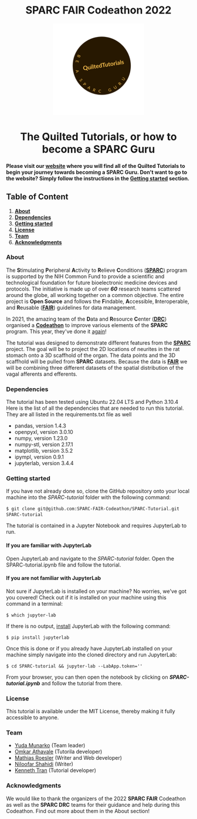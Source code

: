 # **<center>SPARC FAIR Codeathon 2022</center>**
<div align="center">
<a href="https://github.com/SPARC-FAIR-Codeathon/SPARC-Tutorial">
        <img src="SPARC-guru/static/logos/quilt_logo.png" alt="QuiltedTutorials" width=250>
</a>
</div>

# <center>The Quilted Tutorials, or how to become a **SPARC** Guru</center>

#### Please visit our [**website**](https://quilted-tutorial.github.io/SPARC-guru/) where you will find all of the Quilted Tutorials to begin your journey towards becoming a **SPARC** Guru. Don't want to go to the website? Simply follow the instructions in the [**Getting started**](#Getting-started) section.

## **Table of Content**
 1. [**About**](#About)
 2. [**Dependencies**](#Dependencies)
 3. [**Getting started**](#Getting-started)
 4. [**License**](#License)
 5. [**Team**](#Team)
 6. [**Acknowledgments**](#Acknowledgments)
 
### **About**
The **S**timulating **P**eripheral **A**ctivity to **R**elieve **C**onditions ([**SPARC**](https://sparc.science/about)) program is supported by the NIH Common Fund to provide a scientific and technological foundation for future bioelectronic medicine devices and protocols. The initiative is made up of over ***60*** research teams scattered around the globe, all working together on a common objective. The entire project is **Open Source** and follows the **F**indable, **A**ccessible, **I**nteroperable, and **R**eusable ([**FAIR**](https://www.nature.com/articles/sdata201618)) guidelines for data management.

In 2021, the amazing team of the **D**ata and **R**esource **C**enter ([**DRC**](https://pubmed.ncbi.nlm.nih.gov/34248680/)) organised a [**Codeathon**](https://sparc.science/help/2021-sparc-fair-codeathon) to improve various elements of the **SPARC** program. This year, they've done it [again](https://sparc.science/help/2022-sparc-fair-codeathon)! 

The tutorial was designed to demonstrate different features from the [**SPARC**](https://sparc.science/) project. The goal will be to project the 2D locations of neurites in the rat stomach onto a 3D scaffhold of the organ. The data points and the 3D scaffhold will be pulled from **SPARC** datasets. Because the data is [**FAIR**](https://www.nature.com/articles/sdata201618) we will be combining three different datasets of the spatial distribution of the vagal afferents and efferents.

### **Dependencies**
The tutorial has been tested using Ubuntu 22.04 LTS and Python 3.10.4
Here is the list of all the dependencies that are needed to run this tutorial. They are all listed in the requirements.txt file as well

   * pandas, version 1.4.3
   * openpyxl, version 3.0.10
   * numpy, version 1.23.0
   * numpy-stl, version 2.17.1
   * matplotlib, version 3.5.2
   * ipympl, version 0.9.1
   * jupyterlab, version 3.4.4

### **Getting started**
If you have not already done so, clone the GitHub repository onto your local machine into the _SPARC-tutorial_ folder with the following command:

    $ git clone git@github.com:SPARC-FAIR-Codeathon/SPARC-Tutorial.git SPARC-tutorial

The tutorial is contained in a Jupyter Notebook and requires JupyterLab to run. 
#### **If you are familiar with JupyterLab**
Open JupyterLab and navigate to the _SPARC-tutorial_ folder. Open the SPARC-tutorial.ipynb file and follow the tutorial.

#### **If you are not familiar with JupyterLab**
Not sure if JupyterLab is installed on your machine? No worries, we've got you covered! Check out if it is installed on your machine using this command in a terminal:

    $ which jupyter-lab
    
If there is no output, [install](https://jupyter.org/install) JupyterLab with the following command:
    
    $ pip install jupyterlab
    
Once this is done or if you already have JupyterLab installed on your machine simply navigate into the cloned directory and run JupyterLab:

    $ cd SPARC-tutorial && jupyter-lab --LabApp.token=''

From your browser, you can then open the notebook by clicking on ***SPARC-tutorial.ipynb*** and follow the tutorial from there. 
    
### **License**
This tutorial is available under the MIT License, thereby making it fully accessible to anyone.

### **Team**

   * [Yuda Munarko](https://github.com/napakalas) (Team leader)
   * [Omkar Athavale](https://github.com/OmkarAthavale) (Tutorila developer)
   * [Mathias Roesler](https://github.com/mathiasroesler) (Writer and Web developer)
   * [Niloofar Shahidi](https://github.com/Niloofar-Sh) (Writer)
   * [Kenneth Tran](https://github.com/ktra014) (Tutorial developer)

### **Acknowledgments**
We would like to thank the organizers of the 2022 **SPARC FAIR** Codeathon as well as the **SPARC DRC** teams for their guidance and help during this Codeathon. Find out more about them in the About section!
